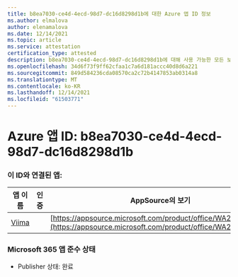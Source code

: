 ```yaml
---
title: b8ea7030-ce4d-4ecd-98d7-dc16d8298d1b에 대한 Azure 앱 ID 정보
ms.author: elmalova
author: elenamalova
ms.date: 12/14/2021
ms.topic: article
ms.service: attestation
certification_type: attested
description: b8ea7030-ce4d-4ecd-98d7-dc16d8298d1b에 대해 사용 가능한 모든 보안 및 규정 준수 정보입니다.
ms.openlocfilehash: 34d6f73f9ff62cfaa1c7a6d181accc40d8d6a221
ms.sourcegitcommit: 849d584236cda08570ca2c72b4147853ab0314a8
ms.translationtype: MT
ms.contentlocale: ko-KR
ms.lasthandoff: 12/14/2021
ms.locfileid: "61503771"
---
```

# <a name="azure-app-id-b8ea7030-ce4d-4ecd-98d7-dc16d8298d1b"></a>Azure 앱 ID: b8ea7030-ce4d-4ecd-98d7-dc16d8298d1b


### <a name="apps-associated-with-this-id"></a>이 ID와 연결된 앱:
| **앱 이름** | **인증** | **AppSource의 보기** |
|--------------|---------------|-----------------------|
| [Viima](https://docs.microsoft.com/microsoft-365-app-certification/forward/WA200001589) |  | [https://appsource.microsoft.com/product/office/WA200001589](https://appsource.microsoft.com/product/office/WA200001589) |

### <a name="microsoft-365-app-compliance-status"></a>Microsoft 365 앱 준수 상태
- Publisher 상태: 완료
